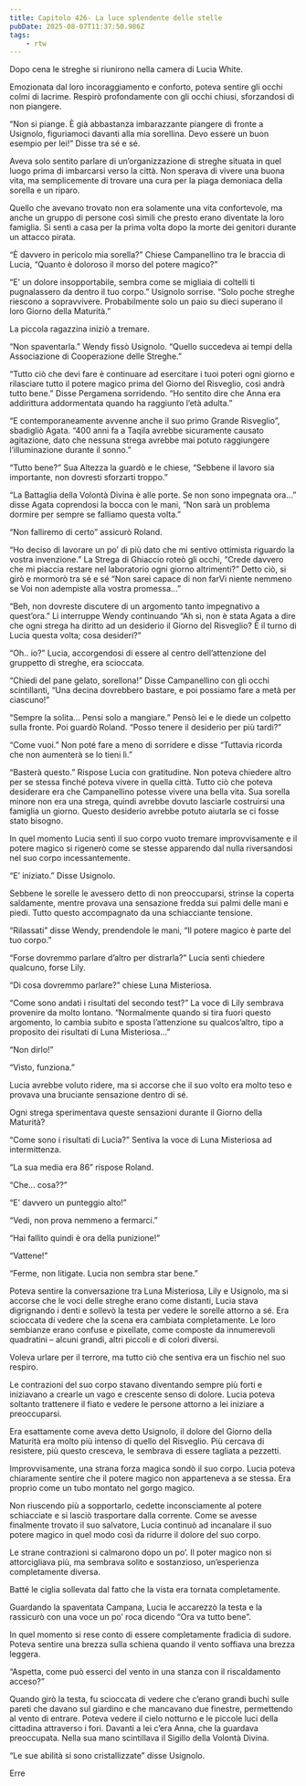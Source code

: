```yaml
---
title: Capitolo 426- La luce splendente delle stelle
pubDate: 2025-08-07T11:37:50.986Z
tags:
    - rtw
---
```











Dopo cena le streghe si riunirono nella camera di Lucia White.


Emozionata dal loro incoraggiamento e conforto, poteva sentire gli occhi colmi di lacrime. Respirò profondamente con gli occhi chiusi, sforzandosi di non piangere.


“Non si piange. È già abbastanza imbarazzante piangere di fronte a Usignolo, figuriamoci davanti alla mia sorellina. Devo essere un buon esempio per lei!” Disse tra sé e sé.


Aveva solo sentito parlare di un’organizzazione di streghe situata in quel luogo prima di imbarcarsi verso la città. Non sperava di vivere una buona vita, ma semplicemente di trovare una cura per la piaga demoniaca della sorella e un riparo.


Quello che avevano trovato non era solamente una vita confortevole, ma anche un gruppo di persone così simili che presto erano diventate la loro famiglia. Si sentì a casa per la prima volta dopo la morte dei genitori durante un attacco pirata.


“È davvero in pericolo mia sorella?” Chiese Campanellino tra le braccia di Lucia, “Quanto è doloroso il morso del potere magico?”


“E’ un dolore insopportabile, sembra come se migliaia di coltelli ti pugnalassero da dentro il tuo corpo.” Usignolo sorrise. “Solo poche streghe riescono a sopravvivere. Probabilmente solo un paio su dieci superano il loro Giorno della Maturità.”


La piccola ragazzina iniziò a tremare.


“Non spaventarla.” Wendy fissò Usignolo. “Quello succedeva ai tempi della Associazione di Cooperazione delle Streghe.”


“Tutto ciò che devi fare è continuare ad esercitare i tuoi poteri ogni giorno e rilasciare tutto il potere magico prima del Giorno del Risveglio, così andrà tutto bene.” Disse Pergamena sorridendo. “Ho sentito dire che Anna era addirittura addormentata quando ha raggiunto l’età adulta.”


“E contemporaneamente avvenne anche il suo primo Grande Risveglio”, sbadigliò Agata. “400 anni fa a Taqila avrebbe sicuramente causato agitazione, dato che nessuna strega avrebbe mai potuto raggiungere l’illuminazione durante il sonno.”


“Tutto bene?” Sua Altezza la guardò e le chiese, “Sebbene il lavoro sia importante, non dovresti sforzarti troppo.”


“La Battaglia della Volontà Divina è alle porte. Se non sono impegnata ora…” disse Agata coprendosi la bocca con le mani, “Non sarà un problema dormire per sempre se falliamo questa volta.”


“Non falliremo di certo” assicurò Roland.


“Ho deciso di lavorare un po’ di più dato che mi sentivo ottimista riguardo la vostra invenzione.” La Strega di Ghiaccio roteò gli occhi, “Crede davvero che mi piaccia restare nel laboratorio ogni giorno altrimenti?” Detto ciò, si girò e mormorò tra sé e sé “Non sarei capace di non farVi niente nemmeno se Voi non adempiste alla vostra promessa...”


“Beh, non dovreste discutere di un argomento tanto impegnativo a quest’ora.” Li interruppe Wendy continuando “Ah sì, non è stata Agata a dire che ogni strega ha diritto ad un desiderio il Giorno del Risveglio? È il turno di Lucia questa volta; cosa desideri?”


“Oh.. io?” Lucia, accorgendosi di essere al centro dell’attenzione del gruppetto di streghe, era scioccata.


“Chiedi del pane gelato, sorellona!” Disse Campanellino con gli occhi scintillanti, “Una decina dovrebbero bastare, e poi possiamo fare a metà per ciascuno!”


“Sempre la solita... Pensi solo a mangiare.” Pensò lei e le diede un colpetto sulla fronte. Poi guardò Roland. “Posso tenere il desiderio per più tardi?”


“Come vuoi.” Non poté fare a meno di sorridere e disse “Tuttavia ricorda che non aumenterà se lo tieni lì.”


“Basterà questo.” Rispose Lucia con gratitudine. Non poteva chiedere altro per se stessa finché poteva vivere in quella città. Tutto ciò che poteva desiderare era che Campanellino potesse vivere una bella vita. Sua sorella minore non era una strega, quindi avrebbe dovuto lasciarle costruirsi una famiglia un giorno. Questo desiderio avrebbe potuto aiutarla se ci fosse stato bisogno.


In quel momento Lucia sentì il suo corpo vuoto tremare improvvisamente e il potere magico si rigenerò come se stesse apparendo dal nulla riversandosi nel suo corpo incessantemente.


“E’ iniziato.” Disse Usignolo.


Sebbene le sorelle le avessero detto di non preoccuparsi, strinse la coperta saldamente, mentre provava una sensazione fredda sui palmi delle mani e piedi. Tutto questo accompagnato da una schiacciante tensione.


“Rilassati” disse Wendy, prendendole le mani, “Il potere magico è parte del tuo corpo.”


“Forse dovremmo parlare d’altro per distrarla?” Lucia sentì chiedere qualcuno, forse Lily.


“Di cosa dovremmo parlare?” chiese Luna Misteriosa.


“Come sono andati i risultati del secondo test?” La voce di Lily sembrava provenire da molto lontano. “Normalmente quando si tira fuori questo argomento, lo cambia subito e sposta l’attenzione su qualcos’altro, tipo a proposito dei risultati di Luna Misteriosa...”


“Non dirlo!”


“Visto, funziona.”


Lucia avrebbe voluto ridere, ma si accorse che il suo volto era molto teso e provava una bruciante sensazione dentro di sé.


Ogni strega sperimentava queste sensazioni durante il Giorno della Maturità?


“Come sono i risultati di Lucia?” Sentiva la voce di Luna Misteriosa ad intermittenza.


“La sua media era 86” rispose Roland.


“Che... cosa??”


“E’ davvero un punteggio alto!”


“Vedi, non prova nemmeno a fermarci.”


“Hai fallito quindi è ora della punizione!”


“Vattene!”


“Ferme, non litigate. Lucia non sembra star bene.”


Poteva sentire la conversazione tra Luna Misteriosa, Lily e Usignolo, ma si accorse che le voci delle streghe erano come distanti, Lucia stava digrignando i denti e sollevò la testa per vedere le sorelle attorno a sé. Era scioccata di vedere che la scena era cambiata completamente. Le loro sembianze erano confuse e pixellate, come composte da innumerevoli quadratini – alcuni grandi, altri piccoli e di colori diversi.


Voleva urlare per il terrore, ma tutto ciò che sentiva era un fischio nel suo respiro.


Le contrazioni del suo corpo stavano diventando sempre più forti e iniziavano a crearle un vago e crescente senso di dolore. Lucia poteva soltanto trattenere il fiato e vedere le persone attorno a lei iniziare a preoccuparsi.


Era esattamente come aveva detto Usignolo, il dolore del Giorno della Maturità era molto più intenso di quello del Risveglio. Più cercava di resistere, più questo cresceva, le sembrava di essere tagliata a pezzetti.


Improvvisamente, una strana forza magica sondò il suo corpo. Lucia poteva chiaramente sentire che il potere magico non apparteneva a se stessa. Era proprio come un tubo montato nel gorgo magico.


Non riuscendo più a sopportarlo, cedette inconsciamente al potere schiacciate e si lasciò trasportare dalla corrente. Come se avesse finalmente trovato il suo salvatore, Lucia continuò ad incanalare il suo potere magico in quel modo così da ridurre il dolore del suo corpo.


Le strane contrazioni si calmarono dopo un po’. Il poter magico non si attorcigliava più, ma sembrava solito e sostanzioso, un’esperienza completamente diversa.


Batté le ciglia sollevata dal fatto che la vista era tornata completamente.


Guardando la spaventata Campana, Lucia le accarezzò la testa e la rassicurò con una voce un po’ roca dicendo “Ora va tutto bene”.


In quel momento si rese conto di essere completamente fradicia di sudore. Poteva sentire una brezza sulla schiena quando il vento soffiava una brezza leggera.


“Aspetta, come può esserci del vento in una stanza con il riscaldamento acceso?”


Quando girò la testa, fu scioccata di vedere che c’erano grandi buchi sulle pareti che davano sul giardino e che mancavano due finestre, permettendo al vento di entrare. Poteva vedere il cielo notturno e le piccole luci della cittadina attraverso i fori. Davanti a lei c’era Anna, che la guardava preoccupata. Nella sua mano scintillava il Sigillo della Volontà Divina.


“Le sue abilità si sono cristallizzate” disse Usignolo.






Erre








                                


                                



